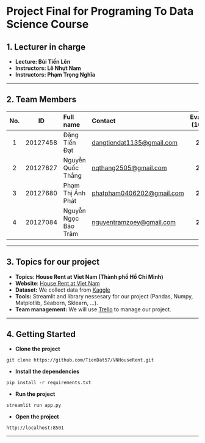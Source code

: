 # Project Final for Programing To Data Science Course

## 1. Lecturer in charge
* **Lecture: Bùi Tiến Lên**
* **Instructors: Lê Nhựt Nam**
* **Instructors: Phạm Trọng Nghĩa**
---
## 2. Team Members
|    No.   |    ID    |      Full name        | Contact                    | Evaluate (100%)   |
|:--------:|:--------:|:----------------------|:---------------------------|:-----------------:|
|    1     | 20127458 | Đặng Tiến Đạt         | dangtiendat1135@gmail.com  | **25%**           |
|    2     | 20127627 | Nguyễn Quốc Thắng     | nqthang2505@gmail.com      | **25%**           |
|    3     | 20127680 | Phạm Thị Ánh Phát     | phatpham0406202@gmail.com  | **25%**           |
|    4     | 20127084 | Nguyễn Ngọc Bảo Trâm  | nguyentramzoey@gmail.com   | **25%**           |

---
## 3. Topics for our project
* **Topics**: **House Rent at Viet Nam (Thành phố Hồ Chí Minh)**
* **Website**: [House Rent at Viet Nam](https://vnhouserent.streamlit.app/)
* **Dataset:** We collect data from [Kaggle](https://www.kaggle.com/datasets/vanviethieuanh/vietnam-house-rent-dataset?select=hcm.csv)
* **Tools:** Streamlit and library nessesary for our project (Pandas, Numpy, Matplotlib, Seaborn, Sklearn, ...).
* **Team management:** We will use [Trello](https://trello.com/b/7TX7mOtb/programming-for-data-science) to manage our project.
---
## 4. Getting Started
* **Clone the project**
```
git clone https://github.com/TienDat57/VNHouseRent.git
```
* **Install the dependencies**
```
pip install -r requirements.txt
```
* **Run the project**
```
streamlit run app.py
```
* **Open the project**
```
http://localhost:8501
```
---